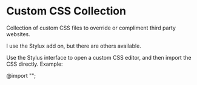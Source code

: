 # Custom CSS Collection
Collection of custom CSS files to override or compliment third party websites.

I use the Stylux add on, but there are others available.

Use the Stylus interface to open a custom CSS editor, and then import the CSS directly. Example:

@import "";
